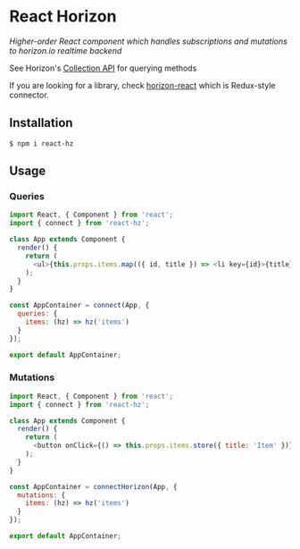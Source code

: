 # React Horizon

*Higher-order React component which handles subscriptions and mutations to horizon.io realtime backend*

See Horizon's [Collection API](http://horizon.io/api/collection/) for querying methods

If you are looking for a library, check [horizon-react](https://github.com/flipace/horizon-react) which is Redux-style connector.

## Installation
```
$ npm i react-hz
```

## Usage

### Queries
```js
import React, { Component } from 'react';
import { connect } from 'react-hz';

class App extends Component {
  render() {
    return (
      <ul>{this.props.items.map(({ id, title }) => <li key={id}>{title}</li>)}</ul>
    );
  }
}

const AppContainer = connect(App, {
  queries: {
    items: (hz) => hz('items')
  }
});

export default AppContainer;
```

### Mutations
```js
import React, { Component } from 'react';
import { connect } from 'react-hz';

class App extends Component {
  render() {
    return (
      <button onClick={() => this.props.items.store({ title: 'Item' })}>add</button>
    );
  }
}

const AppContainer = connectHorizon(App, {
  mutations: {
    items: (hz) => hz('items')
  }
});

export default AppContainer;

```
